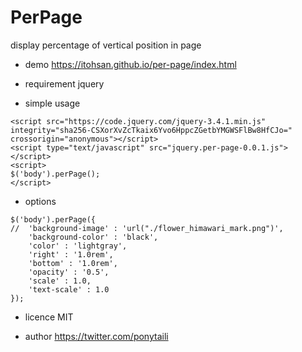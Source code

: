PerPage
====
display percentage of vertical position in page

- demo
https://itohsan.github.io/per-page/index.html

- requirement
jquery

- simple usage
```
<script src="https://code.jquery.com/jquery-3.4.1.min.js" integrity="sha256-CSXorXvZcTkaix6Yvo6HppcZGetbYMGWSFlBw8HfCJo=" crossorigin="anonymous"></script>
<script type="text/javascript" src="jquery.per-page-0.0.1.js"></script>
<script>
$('body').perPage();
</script>
```

- options
```
$('body').perPage({
//	'background-image' : 'url("./flower_himawari_mark.png")',
	'background-color' : 'black',
	'color' : 'lightgray',
	'right' : '1.0rem',
	'bottom' : '1.0rem',
	'opacity' : '0.5',
	'scale' : 1.0,
	'text-scale' : 1.0
});
```

- licence
MIT

- author
https://twitter.com/ponytaili
